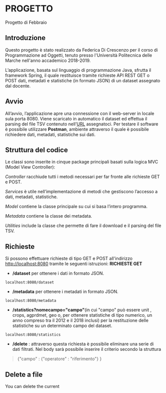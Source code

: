 # PROGETTO
Progetto di Febbraio

## Introduzione

Questo progetto è stato realizzato da Federica Di Crescenzo per il corso di Programmazione ad Oggetti, tenuto presso l'Università Politecnica delle Marche nell'anno accademico 2018-2019.
 
L’applicazione, basata sul linguaggio di programmazione Java, sfrutta il framework Spring, il quale restituisce tramite richieste API REST GET o POST dati, metadati e statistiche (in formato JSON) di un dataset assegnato dal docente.

## Avvio 

All’avvio, l’applicazione apre una connessione con il web-server in locale sula porta 8080. Viene scaricato in automatico il dataset ed effettua il parsing del file TSV contenuto nell’[URL](https://ec.europa.eu/eurostat/estat-navtree-portlet-prod/BulkDownloadListing?file=data/org_cropar.tsv.gz&unzip=true) assegnatoci. 
Per testare il software è possibile utilizzare **Postman**, ambiente attraverso il quale è possibile richiedere dati, metadati, statistiche sui dati.

## Struttura del codice

Le classi sono inserite in cinque package principali basati sulla logica MVC (Model View Controller):

_Controller_ racchiude tutti i metodi necessari per far fronte alle richieste GET e POST.

_Services_ è utile nell’implementazione di metodi che gestiscono l’accesso a dati, metadati, statistiche.

_Model_ contiene la classe principale su cui si basa l’intero programma.

_Metadata_ contiene la classe dei metadata.

_Utilities_ include la classe che permette di fare il download e il parsing del file TSV.

## Richieste

Si possono effettuare richieste di tipo GET e POST all'indirizzo [http://localhost:8080](http://localhost:8080/) tramite le seguenti istruzioni: **RICHIESTE GET**

-   **/dataset** per ottenere i dati in formato JSON.
```
localhost:8080/dataset
```

-   **/metadata** per ottenere i metadati in formato JSON.

```
localhost:8080/metadata
```
-  **/statistics?nomecampo="campo"**(in cui "campo" può essere unit , crops, agprdmet, geo o, per ottenere statistiche di tipo numerico, un anno compreso tra il 2012 e il 2018 inclusi) per la restituzione delle statistiche su un determinato campo del dataset.
```
localhost:8080/statistics
```

-   **/delete** : attraverso questa richiesta è possibile eliminare una serie di dati filtrati. Nel body sarà possibile inserire il criterio secondo la struttura

> {"campo" : {"operatore" : "riferimento"} }


## Delete a file

You can delete the current 
